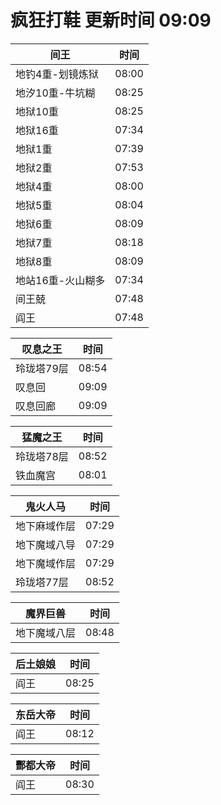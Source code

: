 # 疯狂打鞋 更新时间 09:09

| 间王   | 时间    |
|--------|-------|
| 地钓4重-划镜炼狱 | 08:00 |
| 地汐10重-牛坑糊 | 08:25 |
| 地狱10重 | 08:25 |
| 地狱16重 | 07:34 |
| 地狱1重 | 07:39 |
| 地狱2重 | 07:53 |
| 地狱4重 | 08:00 |
| 地狱5重 | 08:04 |
| 地狱6重 | 08:09 |
| 地狱7重 | 08:18 |
| 地狱8重 | 08:09 |
| 地站16重-火山糊多 | 07:34 |
| 间王兢 | 07:48 |
| 阎王 | 07:48 |

| 叹息之王   | 时间    |
|--------|-------|
| 玲珑塔79层 | 08:54 |
| 叹息回 | 09:09 |
| 叹息回廊 | 09:09 |

| 猛魔之王   | 时间    |
|--------|-------|
| 玲珑塔78层 | 08:52 |
| 铁血魔宫 | 08:01 |

| 鬼火人马   | 时间    |
|--------|-------|
| 地下麻域作层 | 07:29 |
| 地下魔域八导 | 07:29 |
| 地下魔域作层 | 07:29 |
| 玲珑塔77层 | 08:52 |

| 魔界巨兽   | 时间    |
|--------|-------|
| 地下魔域八层 | 08:48 |

| 后土娘娘   | 时间    |
|--------|-------|
| 阎王 | 08:25 |

| 东岳大帝   | 时间    |
|--------|-------|
| 阎王 | 08:12 |

| 酆都大帝   | 时间    |
|--------|-------|
| 阎王 | 08:30 |